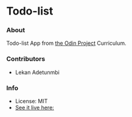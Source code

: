 # Todo-list

### About

Todo-list App from [the Odin Project](https://www.theodinproject.com/paths/full-stack-javascript/courses/javascript/lessons/todo-list) Curriculum.

### Contributors

* Lekan Adetunmbi

### Info

* License: MIT
* [See it live here:](https://pollaroid.net/todo-list)